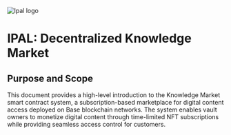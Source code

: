 ![Ipal logo](https://i-p.rmcdn.net/65fd9abf114acc00326b972c/4693032/image-dbef989c-7504-46cf-97e1-410a19916f20.png?e=webp&nll=true)

# IPAL: Decentralized Knowledge Market

## Purpose and Scope

This document provides a high-level introduction to the Knowledge Market smart contract system, a subscription-based marketplace for digital content access deployed on Base blockchain networks. The system enables vault owners to monetize digital content through time-limited NFT subscriptions while providing seamless access control for customers.